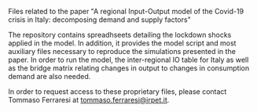 Files related to the paper "A regional Input-Output model of the Covid-19 crisis in Italy: decomposing demand and supply factors"

The repository contains spreadhseets detailing the lockdown shocks applied in the model. In addition, it provides the model script and most auxiliary files necessary to reproduce the simulations presented in the paper. In order to run the model, the inter-regional IO table for Italy as well as the bridge matrix relating changes in output to changes in consumption demand are also needed.

In order to request access to these proprietary files, please contact Tommaso Ferraresi at tommaso.ferraresi@irpet.it.
